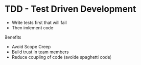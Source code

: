 # TDD - Test Driven Development


* Write tests first that will fail
* Then imlement code


Benefits


* Avoid Scope Creep
* Build trust in team members
* Reduce coupling of code (avoide spaghetti code)


